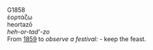 <body>
  <p>G1858<br>  ἑορτάζω  <br> heortazō  <br><i>heh-or-tad‘-zo </i><br>From <a href="g1859.htm">1859</a>  to <i>observe</i> <i>a</i> <i>festival:</i> - keep the feast.<br></p>
 </body>